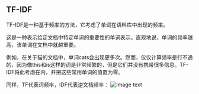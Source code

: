 ## TF-IDF

TF-IDF是一种基于频率的方法，它考虑了单词在语料库中出现的频率。

这是一种表示给定文档中特定单词的重要性的单词表示。直观地说，单词的频率越高，该单词在文档中就越重要。

例如，在关于猫的文档中，单词cats会出现更多次。然而，仅仅计算频率是行不通的，因为像this和is这样的词是非常频繁的，但是它们并没有携带很多信息。TF-IDF将此考虑在内，并把这些常用单词的值置为零。

同样，TF代表词频率，IDF代表逆文档频率：
![Image text](https://github.com/yflfly/nlp_tools/nlp-TFIDF/1.jpg)
